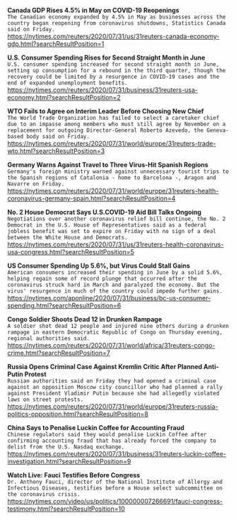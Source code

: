 **Canada GDP Rises 4.5% in May on COVID-19 Reopenings**\
`The Canadian economy expanded by 4.5% in May as businesses across the country began reopening from coronavirus shutdowns, Statistics Canada said on Friday.`\
https://nytimes.com/reuters/2020/07/31/us/31reuters-canada-economy-gdp.html?searchResultPosition=1

**U.S. Consumer Spending Rises for Second Straight Month in June**\
`U.S. consumer spending increased for second straight month in June, setting up consumption for a rebound in the third quarter, though the recovery could be limited by a resurgence in COVID-19 cases and the end of expanded unemployment benefits.`\
https://nytimes.com/reuters/2020/07/31/business/31reuters-usa-economy.html?searchResultPosition=2

**WTO Fails to Agree on Interim Leader Before Choosing New Chief**\
`The World Trade Organization has failed to select a caretaker chief due to an impasse among members who must still agree by November on a replacement for outgoing Director-General Roberto Azevedo, the Geneva-based body said on Friday.`\
https://nytimes.com/reuters/2020/07/31/world/europe/31reuters-trade-wto.html?searchResultPosition=3

**Germany Warns Against Travel to Three Virus-Hit Spanish Regions**\
`Germany's foreign ministry warned against unnecessary tourist trips to the Spanish regions of Catalonia - home to Barcelona -, Aragon and Navarre on Friday.`\
https://nytimes.com/reuters/2020/07/31/world/europe/31reuters-health-coronavirus-germany-spain.html?searchResultPosition=4

**No. 2 House Democrat Says U.S.COVID-19 Aid Bill Talks Ongoing**\
`Negotiations over another coronavirus relief bill continue, the No. 2 Democrat in the U.S. House of Representatives said as a federal jobless benefit was set to expire on Friday with no sign of a deal between the White House and Democrats.`\
https://nytimes.com/reuters/2020/07/31/us/31reuters-health-coronavirus-usa-congress.html?searchResultPosition=5

**US Consumer Spending Up 5.6%, but Virus Could Stall Gains**\
`American consumers increased their spending in June by a solid 5.6%, helping regain some of record plunge that occurred after the coronavirus struck hard in March and paralyzed the economy. But the virus' resurgence in much of the country could impede further gains.`\
https://nytimes.com/aponline/2020/07/31/business/bc-us-consumer-spending.html?searchResultPosition=6

**Congo Soldier Shoots Dead 12 in Drunken Rampage**\
`A soldier shot dead 12 people and injured nine others during a drunken rampage in eastern Democratic Republic of Congo on Thursday evening, regional authorities said.`\
https://nytimes.com/reuters/2020/07/31/world/africa/31reuters-congo-crime.html?searchResultPosition=7

**Russia Opens Criminal Case Against Kremlin Critic After Planned Anti-Putin Protest**\
`Russian authorities said on Friday they had opened a criminal case against an opposition Moscow city councillor who had planned a rally against President Vladimir Putin because she had allegedly violated laws on street protests.`\
https://nytimes.com/reuters/2020/07/31/world/europe/31reuters-russia-politics-opposition.html?searchResultPosition=8

**China Says to Penalise Luckin Coffee for Accounting Fraud**\
`Chinese regulators said they would penalise Luckin Coffee after confirming accounting fraud that has already forced the company to delist from the U.S. Nasdaq exchange.  `\
https://nytimes.com/reuters/2020/07/31/business/31reuters-luckin-coffee-investigation.html?searchResultPosition=9

**Watch Live: Fauci Testifies Before Congress**\
`Dr. Anthony Fauci, director of the National Institute of Allergy and Infectious Diseases, testifies before a House select subcommittee on the coronavirus crisis.`\
https://nytimes.com/video/us/politics/100000007266691/fauci-congress-testimony.html?searchResultPosition=10

